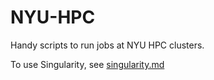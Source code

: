 # NYU-HPC
Handy scripts to run jobs at NYU HPC clusters.

To use Singularity, see [singularity.md](https://github.com/quynhneo/NYU-HPC/blob/main/singularity.md)
